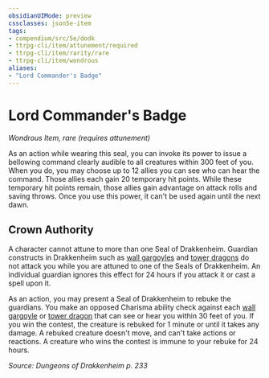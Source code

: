 ```yaml
---
obsidianUIMode: preview
cssclasses: json5e-item
tags:
- compendium/src/5e/dodk
- ttrpg-cli/item/attunement/required
- ttrpg-cli/item/rarity/rare
- ttrpg-cli/item/wondrous
aliases: 
- "Lord Commander's Badge"
---
```

# Lord Commander's Badge
*Wondrous Item, rare (requires attunement)*  


As an action while wearing this seal, you can invoke its power to issue a bellowing command clearly audible to all creatures within 300 feet of you. When you do, you may choose up to 12 allies you can see who can hear the command. Those allies each gain 20 temporary hit points. While these temporary hit points remain, those allies gain advantage on attack rolls and saving throws. Once you use this power, it can't be used again until the next dawn.

## Crown Authority

A character cannot attune to more than one Seal of Drakkenheim. Guardian constructs in Drakkenheim such as [wall gargoyles](/3-Mechanics/CLI/bestiary/elemental/wall-gargoyle-dodk.md) and [tower dragons](/3-Mechanics/CLI/bestiary/dragon/tower-dragon-dodk.md) do not attack you while you are attuned to one of the Seals of Drakkenheim. An individual guardian ignores this effect for 24 hours if you attack it or cast a spell upon it.

As an action, you may present a Seal of Drakkenheim to rebuke the guardians. You make an opposed Charisma ability check against each [wall gargoyle](/3-Mechanics/CLI/bestiary/elemental/wall-gargoyle-dodk.md) or [tower dragon](/3-Mechanics/CLI/bestiary/dragon/tower-dragon-dodk.md) that can see or hear you within 30 feet of you. If you win the contest, the creature is rebuked for 1 minute or until it takes any damage. A rebuked creature doesn't move, and can't take actions or reactions. A creature who wins the contest is immune to your rebuke for 24 hours.

*Source: Dungeons of Drakkenheim p. 233*